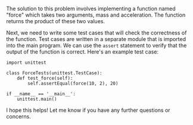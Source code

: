   The solution to this problem involves implementing a function named "force" which takes two arguments, mass and acceleration. The function returns the product of these two values.

Next, we need to write some test cases that will check the correctness of the function. Test cases are written in a separate module that is imported into the main program. We can use the `assert` statement to verify that the output of the function is correct. Here's an example test case:
```
import unittest

class ForceTests(unittest.TestCase):
    def test_force(self):
        self.assertEqual(force(10, 2), 20)

if __name__ == '__main__':
    unittest.main()
```
I hope this helps! Let me know if you have any further questions or concerns.